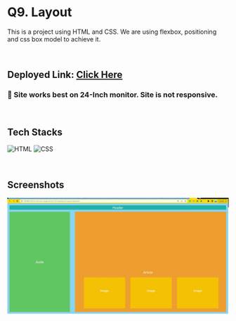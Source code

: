 # Q9. Layout

This is a project using HTML and CSS. We are using flexbox, positioning and css box model to achieve it.

<br>

## Deployed Link: [Click Here]()

###  🔸 Site works best on 24-Inch monitor. Site is not responsive.

<br>

## Tech Stacks
![HTML](https://img.shields.io/badge/HTML5-E34F26?style=for-the-badge&logo=html5&logoColor=white) 
![CSS](https://img.shields.io/badge/CSS3-1572B6?style=for-the-badge&logo=css3&logoColor=white)


<br>

## Screenshots
![Page](./layout.JPG)

<br>
